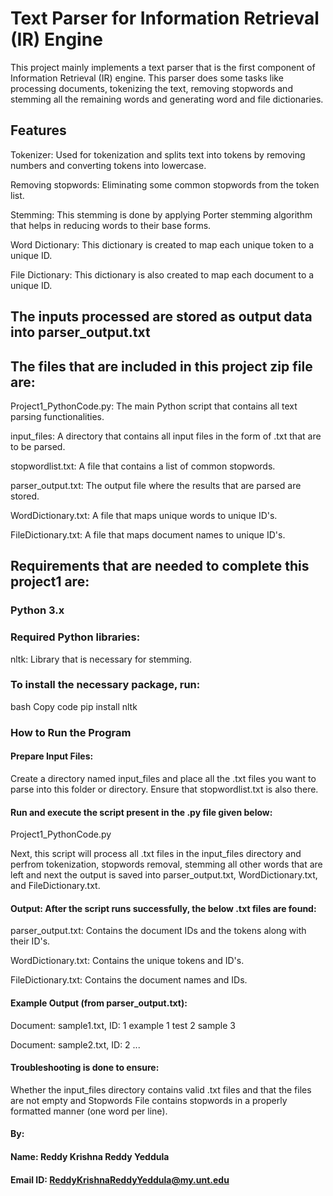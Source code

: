 # Text Parser for Information Retrieval (IR) Engine
This project mainly implements a text parser that is the first component of Information Retrieval (IR) engine. This parser does some tasks like processing documents, tokenizing the text, removing stopwords and stemming all the remaining words and generating word and file dictionaries.

## Features
Tokenizer: Used for tokenization and splits text into tokens by removing numbers and converting tokens into lowercase. 

Removing stopwords: Eliminating some common stopwords from the token list. 

Stemming: This stemming is done by applying Porter stemming algorithm that helps in reducing words to their base forms. 

Word Dictionary: This dictionary is created to map each unique token to a unique ID.

File Dictionary: This dictionary is also created to map each document to a unique ID.

## The inputs processed are stored as output data into parser_output.txt

## The files that are included in this project zip file are:
Project1_PythonCode.py: The main Python script that contains all text parsing functionalities.

input_files: A directory that contains all input files in the form of .txt that are to be parsed.

stopwordlist.txt: A file that contains a list of common stopwords.

parser_output.txt: The output file where the results that are parsed are stored.

WordDictionary.txt: A file that maps unique words to unique ID's. 

FileDictionary.txt: A file that maps document names to unique ID's.

## Requirements that are needed to complete this project1 are:

### Python 3.x

### Required Python libraries:
nltk: Library that is necessary for stemming.

### To install the necessary package, run:
bash
Copy code
pip install nltk

### How to Run the Program
#### Prepare Input Files:

Create a directory named input_files and place all the .txt files you want to parse into this folder or directory. 
Ensure that stopwordlist.txt is also there.
#### Run and execute the script present in the .py file given below:
Project1_PythonCode.py

Next, this script will process all .txt files in the input_files directory and perfrom tokenization, stopwords removal, stemming all other words that are left and next the output is saved into parser_output.txt, WordDictionary.txt, and FileDictionary.txt.

#### Output: After the script runs successfully, the below .txt files are found:

parser_output.txt: Contains the document IDs and the tokens along with their ID's.

WordDictionary.txt: Contains the unique tokens and ID's.

FileDictionary.txt: Contains the document names and IDs.

#### Example Output (from parser_output.txt):

Document: sample1.txt, ID: 1
example	1
test	2
sample	3

Document: sample2.txt, ID: 2
...

#### Troubleshooting is done to ensure: 
Whether the input_files directory contains valid .txt files and that the files are not empty and 
Stopwords File contains stopwords in a properly formatted manner (one word per line).

#### By:
#### Name: Reddy Krishna Reddy Yeddula 
#### Email ID: ReddyKrishnaReddyYeddula@my.unt.edu  
